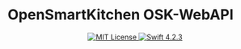 <h1>OpenSmartKitchen OSK-WebAPI</h1>

<p align="center">
    <a href="LICENSE">
        <img src="http://img.shields.io/badge/license-Apache 2.0-brightgreen.svg" alt="MIT License">
    </a>
    <a href="https://swift.org">
        <img src="http://img.shields.io/badge/swift-4.2.3-brightgreen.svg" alt="Swift 4.2.3">
    </a>
</p>


